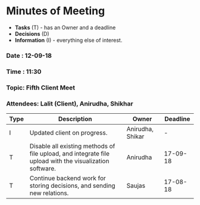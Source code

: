 # Minutes of Meeting

* **Tasks** (T) - has an Owner and a deadline
* **Decisions** (D)
* **Information** (I) - everything else of interest.
 
### Date : 12-09-18
### Time : 11:30
### Topic: Fifth Client Meet
### Attendees: Lalit (Client), Anirudha, Shikhar

Type | Description | Owner | Deadline  
--- | --- | --- | ---  
I | Updated client on progress. | Anirudha, Shikar | -
T | Disable all existing methods of file upload, and integrate file upload with the visualization software.  | Anirudha | 17-09-18
T | Continue backend work for storing decisions, and sending new relations. | Saujas | 17-08-18

